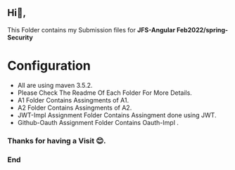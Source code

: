 
## Hi👋, 

 This Folder contains my Submission files for  **JFS-Angular Feb2022/spring-Security**

#  Configuration
 -  All are using maven 3.5.2.
 -  Please Check The Readme Of Each Folder For More Details.
 -  A1 Folder Contains Assingments of A1.
 -  A2 Folder Contains Assingments of A2.
 -  JWT-Impl Assignment Folder Contains Assingment done using JWT.
-  Github-Oauth Assignment Folder Contains Oauth-Impl .

### Thanks for having a Visit 😊.
### End